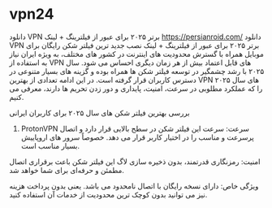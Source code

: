 # vpn24
دانلود VPN برتر ۲۰۲۵ برای عبور از فیلترینگ + لینک
https://persianroid.com/
دانلود VPN برتر ۲۰۲۵ برای عبور از فیلترینگ + لینک
نصب جدید ترین فیلتر شکن رایگان برای موبایل همراه
با گسترش محدودیت‌ های اینترنت در کشور های مختلف، به‌ ویژه ایران نیاز به استفاده از VPN های قابل اعتماد بیش از هر زمان دیگری احساس می‌ شود. سال ۲۰۲۵ با رشد چشمگیر در توسعه فیلتر شکن‌ ها همراه بوده و گزینه‌ های بسیار متنوعی در دسترس کاربران قرار گرفته است. در این ادامه تعدادی از بهترین VPN های سال ۲۰۲۵ را که عملکرد مطلوبی در سرعت، امنیت، پایداری و دور زدن تحریم‌ ها دارند، معرفی می‌ کنیم.

بررسی بهترین فیلتر شکن‌ های سال ۲۰۲۵ برای کاربران ایرانی
1. ProtonVPN
سرعت:
سرعت این فیلتر شکن در سطح بالایی قرار دارد و اتصال پرسرعت و مناسب را در اختیار کاربر قرار می‌ دهد. خصوصاً سرور های اروپاییش بسیار مناسب است.

امنیت:
رمزنگاری قدرتمند، بدون ذخیره‌ سازی لاگ این فیلتر شکن باعث برقراری اتصال مطمئن و حرفه‌ای برای شما خواهد شد.

ویژگی خاص:
دارای نسخه رایگان با اتصال نامحدود می‌ باشد. یعنی بدون پرداخت هزینه نیز می‌ توانید بدون کوچک‌ ترین محدودیت از خدمات آن استفاده کنید.
